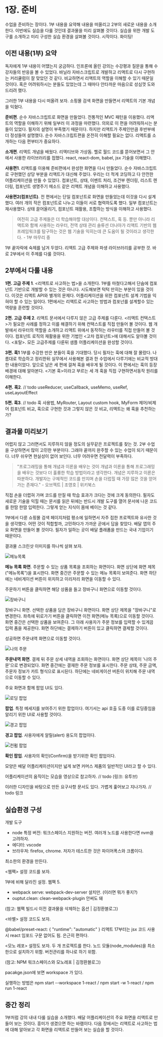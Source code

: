 # 1장. 준비

수업을 준비하는 장이다. 1부 내용을 요약해 내용을 떠올리고 2부의 새로운 내용을 소개한다.
이번에도 실습을 다룰 것인데 결과물을 미리 살펴볼 것이다. 실습을 위한 개발 도구를 소개하고 미리 구성한
실습 환경을 살펴볼 것이다. 시작이다. 화이팅!

## 이전 내용(1부) 요약

독자에게 1부 내용이 어땠는지 궁금하다. 인프론에 올린 강의는 수강평과 질문을 통해 수강자들의 반응을 볼 수
있었다. 바닐라 자바스크립트로 개발하고 리액트로 다시 구현하는 커리큘럼이 잘 맞았던 것 같다.
비교하면서 리액트의 역할을 이해할 수 있기 때문일 것이다. 혹은 어려워하시는 분들도 있었는데 그 때마다
안타까운 마음으로 성심껏 도와드리려 했다.

그러한 1부 내용을 다시 떠올려 보자. 소핑몰 검색 화면을 만들면서 리액트의 기본 개념을 익혔다.

**준비편**. 순수 자바스크립트로 화면을 만들었다. 전통적인 MVC 패턴을 이용했다. 리액트의 역할을
이해하기 위해 일부러 이 과정을 마련했다. 의외로 이 편을 어려워하시는 분들이 있었다. 필자의 설명이
부족했기 때문이다. 하지만 리액트가 주제인만큼 후반부에 더 정성들여 설명했다. 순수 자바스크립트편을
온전히 이해할 필요는 없다. 리액트를 소개하는 다음 편부터가 중요하다.

**소개편**. 리액트 개념을 배웠다. 리액티브와 가상돔. 헬로 월드 코드를 뜯어보면서 그 안에서 사용한
라이브러리를 접했다. react, react-dom, babel, jsx 기술을 이해했다.

**사용편1**. 리액트를 이용해 준비편에서 완성한 화면을 다시 만들었다. 순수 자바스크립트로 구현했던
상당 부분을 리액트가 대신해 주었다. 우리는 더 적게 코딩하고 다 안전한 어플리케이션을 만들 수 있었다.
컴포넌트, 상태, 이벤트 처리, 조건부 렌더링, 리스트 렌더링, 컴포넌트 생명주기 메소드 같은 리액트 개념을
이해하고 사용했다.

**사용편2(컴포넌트)**. 전 편에서는 단일 컴포넌트로 화면을 만들었는데 이것을 다시 설계했다. 여러 개의
작은 컴포넌트로 나누고 이들이 서로 협력하도록 했다. 일부 컴포넌트는 재사용했다. 상태 끌어올리기,
컴포넌트 재활용, 조합하는 방식을 이해하고 사용했다.

> 여전히 고급 주제들은 더 학습해야할 대상이다. 컨택스트, 훅 등. 뿐만 아니라 리액트와 함께
> 사용하는 라우터, 전역 상태 관리 솔류션 더나아가 리액트 기반의 웹 프레임워크를 탐구하는 것은 웹 기술을
> 익히는데 큰 도움이 될 것이라고 생각한다. - 1부 마무리 중

1부 끝자락에 숙제를 남겨 두었다. 리액트 고급 주제와 파생 라이브러리를 공부한 것. 바로 2부에서
이 주제를 다룰 것이다.

## 2부에서 다룰 내용

**1편. 고급 주제 1**. <리액트로 사고하는 법>을 소개한다. 1부를 마쳤다고해서 단숨에 컴포넌트
기반으로 개발할 수 있는 것은 아니다. 시도해보면 턱턱 만히는 부분이 있을 것이다. 이것은 리액트 API와
별개의 문제다. 어플리케이션을 위한 컴포넌트 설계 기법을 익혀야 할 수 있는 일이다. 1편에서는
리액트로 사고하는 방법과 컴포넌를 설계할수 있는 역량을 훈련할 것이다.

**2편. 고급 주제 2**. 리액트 문서에서 다루지 않은 고급 주제를 다룬다. <리액트 컨택스트>가 필요한
사례를 정하고 이를 해결하기 위해 컨택스트를 직접 만들어 볼 것이다. 웹 개발에서 라우터의 역할을
소개하고 리액트 위에서 동작하는 라우터를 직접 만들어 볼 것이다. 컴포넌트 로직의 재활용을 위한 기법인
<고차 컴포넌트>에 대해서도 알아볼 것이다. <포탈>. 모든 고급주제를 다룬뒤 샘플 어플리케이션을
완성할 것이다.

**3편. 훅1** 1부를 수강한 만은 분들이 훅을 기대했다. 당시 필자는 훅에 대해 잘 몰랐다. 나름대로
학습하고 정리한뒤 실무에서 사용해본 결과 한 수업에서 다루기에는 비교적 방대한 내용이었다. 앞으로 남은
세 편에 걸쳐 훅을 배우게 될 것이다. 이 편에서는 훅의 등장 배경에 대해 알아본다. <기본 훅>이라고
부르는 세 개 훅을 직접 구현하면서동작 원리를 이해한다.

**4편. 훅2**. // todo useReducer, useCallback, useMemo, useRef, useLayoutEffect

**5편. 훅3**. // todo 훅 사용법, MyRouter, Layout custom hook, MyForm 제어/비제어
컴포넌트 비교, 훅으로 구현한 것과 그렇지 않은 것 비교, 리액트는 왜 훅을 추천하는가?

## 결과물 미리보기

어렵지 않고 그러면서도 지루하지 않을 정도의 실무같은 프로젝트를 찾는 것. 2부 수업을 구상하면서 많이
고민한 부분이다. 그래야 끝까지 완주할 수 있는 수업이 되기 때문이다. 너무 쉬우면 현실성이 없어 보인다.
너무 어려우면 전달력이 부족하다.

> "프로그래밍을 통해 개념과 이론을 배우는 것이 개념과 이론을 통해 프로그래밍을 배우는 것보다 더 훌륭한
> 학습 방법이라고 생각한다. 개념은 지루하고 이론은 따분하다. 개발자는 구체적인 코드를 만지며 손을
> 더럽힐 때 가장 많은 것을 얻어가는 존재다." - 오브젝트 | 조영호 | 위키북스

직접 손을 더렵혀 가며 코드를 만질 때 학습 효과가 크다는 것에 크게 동의한다. 필자도 새로운 기술을 익힐
때는 문서를 읽은 뒤에는 반드시 개발 도구를 열어 문서에 나온 코드를 한땀 한땀 입력한다. 그렇게 얻는
지식이 몸에 베이는 것 같다.

1부에서 다룬 쇼핑몰 검색 페이지처럼 평소에 일하면서 자주 접한 프로젝트와 유사한 것을 생각했다.
어떤 것이 적합할까, 고민하다가 가까운 곧에서 답을 찾았다. 배달 앱의 주요 화면을 만들어 볼 것이다.
필자가 일하는 곳이 배달 플래폼을 만드는 국내 기업이기 때문이다.

결과물 스크린샷 이미지를 하나씩 살펴 보자.

![메뉴목록](./img_menu_list.jpg)

**메뉴 목록 화면**. 주문할 수 있는 상품 목록을 조회하는 화면이다. 화면 상단에 화면 제목("메뉴목록")을
표시한다. 화면 중간은 주문할 수 있는 메뉴 목록이 보여준다. 화면 하단에는 네비게이션 버튼이 위치하고
이리저리 화면을 이동할 수 있다.

주문하기 버튼을 클릭하면 해당 상품을 들고 장바구니 화면으로 이동할 것이다.

![장바구니](./img_cart.jpg)

장바구니 화면. 선택한 상품을 담은 장바구니 화면이다. 화면 상단 제목을 "장바구니"로 변경한다. 좌측에
뒤로가기 버튼을 클릭하면 이전 화면(메뉴 목록)으로 이동할 것이다. 화면 중간은 선택한 상품을 보여준다.
그 아래 사용자가 주문 정보를 입력할 수 있게끔 입력 폼을 제공한다. 화면 하단에는 결제하기 버튼이 있고
클릭하면 결제할 것이다.

성공하면 주문내역 화면으로 이동할 것이다.

![나의 주문](./img_order.jpg)

**주문내역 화면**. 결제 뒤 주문 상세 내역을 조회하는 화면이다. 화면 상단 제목이 '나의 주문'으로
변경되었다. 화면 중간에는 결재한 주문 정보를 표시한다. 주문 상태, 주문 금액, 주문자 정보가 카트
형식으로 표시된다. 하단에는 네비게이션 버튼이 위치해 주문 내역으로 이동할 수 있다.

주요 화면과 함께 팝업 UI도 있다.

![로딩 팝업](./img_popup_loading.jpg)

**팝업**. 특정 메세지를 보여주기 위한 팝업이다. 여기서는 api 호출 도중 이를 로딩중임을 알리기
위한 UI로 사용할 것이다.

![경고 팝업](./img_popup_alert.jpg)

**경고 팝업**. 사용자에게 알릴(alert) 용도의 팝업이다.

![컨펌 팝업](./img_popup_confirm.jpg)

**확인 팝업**. 사용자의 확인(Confirm)을 받기위한 확인 팝업이다.

모양은 배달 어플리케이션이지만 넓게 보면 커머스 제품의 일반적인 UI라고 할 수 있다.

어플리케이션의 움직이는 모습을 영상으로 참고하자.
// todo (링크: 유투브)

이러한 디자인을 바탕으로 만든 요구사항 문서도 있다. 가볍게 훑어보고 지나가자.
// todo 링크

## 실습환경 구성

개발 도구

- node 특정 버전: 워크스페이스 지원하는 버전. 여러개 노드를 사용한다면 nvm을 고려하자.
- 에디터: vscode
- 브라우져: firefox, chrome. 저자가 테스트한 것은 파이어폭스와 크롬이다.

최소한의 환경을 만든다.

<웹팩> 설정 코드를 보자.

1부에 비해 달라진 설정. 웹팩 5.

- webpack serve: webpack-dev-server 설치만. (이러면 뭐가 좋지?)
- ouptut.clean: clean-webpack-plugin 안써도 돼

(참고: 웹팩 빌드시 이전 결과물을 삭제하는 옵션 | 김정환블로그)

<바벨> 설정 코드도 보자.

@babel/preset-react: { "runtime": "automatic" } 리액트 17부터는 jsx 코드 사용시 react 임포드 구문 없어도 됨. 은근히 편하다.

<모노 레포> 설정도 보자. 두 개 프로젝트를 한다. 노드 모듈(node_modules)을 최소한으로 설치하기 위함. 버전관리를 하나로 하기 위함.

(참고: NPM 워크스페이스와 모노레포 | 김정환블로그)

pacakge.json에 보면 workspace 가 있다.

실행하는 방법은 npm start --workspace 1-react / npm start -w 1-react / npm run 1-react

## 중간 정리

1부처럼 강의 내내 다룰 실습을 소개했다. 배달 어플리케이션의 주요 화면을 리액트로 만들어 보는 것이다.
흥미가 생겼으면 하는 바램이다. 다음 장에서는 리액트로 사고하는 법에 대해 알아보고 각 화면을 리액트로
만들어 보는 실습을 할 것이다.

